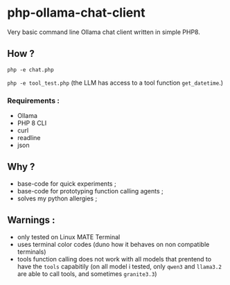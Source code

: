 # php-ollama-chat-client
Very basic command line Ollama chat client written in simple PHP8.

## How ?

`php -e chat.php`

`php -e tool_test.php` (the LLM has access to a tool function `get_datetime`.)

### Requirements :

- Ollama
- PHP 8 CLI
- curl
- readline
- json

## Why ?

- base-code for quick experiments ;
- base-code for prototyping function calling agents ;
- solves my python allergies ;

## Warnings :

- only tested on Linux MATE Terminal
- uses terminal color codes (duno how it behaves on non compatible terminals)
- tools function calling does not work with all models that prentend to have the `tools` capabitily (on all model i tested, only `qwen3` and `llama3.2` are able to call tools, and sometimes `granite3.3`)

